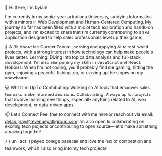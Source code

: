 👋 Hi there, I'm Dylan!

I'm currently in my senior year at Indiana University, studying Informatics with a minors in Web Development and Human-Centered Computing. My journey so far has been filled with a mix of tech exploration and hands-on projects, and I'm excited to share that I'm currently contributing to an AI application designed to help sales professionals level up their game.

🌱 A Bit About Me
Current Focus: Learning and applying AI to real-world projects, with a strong interest in how technology can help make people's lives better.
Learning: Diving into topics data analysis and full-stack development. I'm also sharpening my skills in JavaScript and React.
Hobbies: When I'm not coding, you'll probably find me gaming, hitting the gym, enjoying a peaceful fishing trip, or carving up the slopes on my snowboard.

💻 What I'm Up To
Contributing: Working on AI tools that empower sales teams to make informed decisions.
Collaborating: Always up for projects that involve learning new things, especially anything related to AI, web development, or data-driven apps.

📫 Let's Connect
Feel free to connect with me here or reach out via email: dylan.gray@revenuepathgroup.com
I'm also open to collaborating on exciting tech projects or contributing to open source—let's make something amazing together!

⚡ Fun Fact: I played college baseball and love the mix of competition and teamwork, which I also bring into my tech projects!
